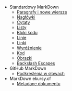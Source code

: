 - Standardowy MarkDown
    - [Paragrafy i nowe wiersze](markdown/paragrafy.md)
    - [Nagłówki](markdown/naglowki.md)
    - [Cytaty](markdown/cytaty.md)
    - [Listy](markdown/listy.md)
    - [Bloki kodu](markdown/bloki-kodu.md)
    - [Linie](markdown/linie.md)
    - [Linki](markdown/linki.md)
    - [Wyróżnienie](markdown/wyroznienie.md)
    - [Kod](markdown/kod.md)
    - [Obrazki](markdown/obrazki.md)
    - [Backslash Escapes](markdown/escapes.md)
- GitHub MarkDown
    - [Podkreślenia w słowach](github/podkreslenia.md)
- MarkDown ekursy.cf
    - [Metadane dokumentu](ekursy.cf/metadane.md)
